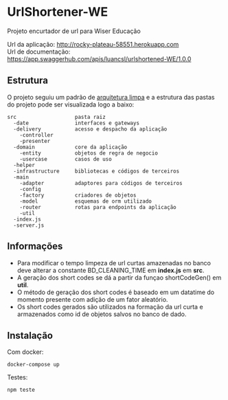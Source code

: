 # UrlShortener-WE
Projeto encurtador de url para Wiser Educação

Url da aplicação: http://rocky-plateau-58551.herokuapp.com \
Url de documentação: https://app.swaggerhub.com/apis/luancsl/urlshortened-WE/1.0.0

## Estrutura
O projeto seguiu um padrão de [arquitetura limpa](https://blog.cleancoder.com/uncle-bob/2012/08/13/the-clean-architecture) e a estrutura das pastas do projeto pode ser visualizada logo a baixo:

```
src                   pasta raiz
  -date               interfaces e gateways
  -delivery           acesso e despacho da aplicação
    -controller       
    -presenter        
  -domain             core da aplicação
    -entity           objetos de regra de negocio
    -usercase         casos de uso
  -helper             
  -infrastructure     bibliotecas e códigos de terceiros
  -main               
    -adapter          adaptores para códigos de terceiros
    -config           
    -factory          criadores de objetos 
    -model            esquemas de orm utilizado
    -router           rotas para endpoints da aplicação
    -util             
  -index.js           
  -server.js
```

## Informações

- Para modificar o tempo limpeza de url curtas amazenadas no banco deve alterar a constante BD_CLEANING_TIME em **index.js** em **src**.
- A geração dos short codes se dá a partir da funçao shortCodeGen() em **util**.
- O método de geração dos short codes é baseado em um datatime do momento presente com adição de um fator aleatório. 
- Os short codes gerados são utilizados na formação da url curta e armazenados como id de objetos salvos no banco de dado.

## Instalação

Com docker:
```
docker-compose up
```

Testes:
```
npm teste
```


